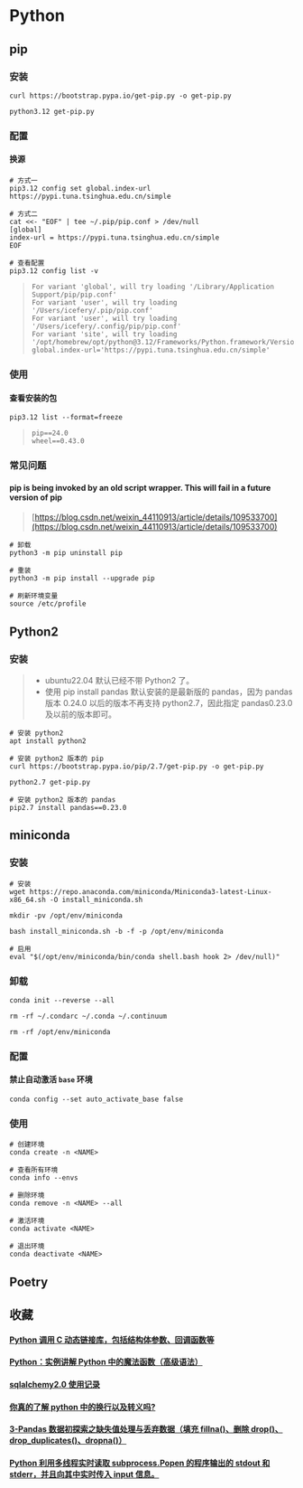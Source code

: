 # Python

## pip

### 安装

```shell
curl https://bootstrap.pypa.io/get-pip.py -o get-pip.py

python3.12 get-pip.py
```

### 配置

#### 换源

```shell
# 方式一
pip3.12 config set global.index-url https://pypi.tuna.tsinghua.edu.cn/simple

# 方式二
cat <<- "EOF" | tee ~/.pip/pip.conf > /dev/null
[global]
index-url = https://pypi.tuna.tsinghua.edu.cn/simple
EOF

# 查看配置
pip3.12 config list -v
```

> ```
> For variant 'global', will try loading '/Library/Application Support/pip/pip.conf'
> For variant 'user', will try loading '/Users/icefery/.pip/pip.conf'
> For variant 'user', will try loading '/Users/icefery/.config/pip/pip.conf'
> For variant 'site', will try loading '/opt/homebrew/opt/python@3.12/Frameworks/Python.framework/Versions/3.12/pip.conf'
> global.index-url='https://pypi.tuna.tsinghua.edu.cn/simple'
> ```

### 使用

#### 查看安装的包

```shell
pip3.12 list --format=freeze
```

> ```text
> pip==24.0
> wheel==0.43.0
> ```

### 常见问题

#### pip is being invoked by an old script wrapper. This will fail in a future version of pip

> [https://blog.csdn.net/weixin_44110913/article/details/109533700](https://blog.csdn.net/weixin_44110913/article/details/109533700)

```shell
# 卸载
python3 -m pip uninstall pip

# 重装
python3 -m pip install --upgrade pip

# 刷新环境变量
source /etc/profile
```

## Python2

### 安装

> -   ubuntu22.04 默认已经不带 Python2 了。
> -   使用 pip install pandas 默认安装的是最新版的 pandas，因为 pandas 版本 0.24.0 以后的版本不再支持 python2.7，因此指定 pandas0.23.0 及以前的版本即可。

```shell
# 安装 python2
apt install python2

# 安装 python2 版本的 pip
curl https://bootstrap.pypa.io/pip/2.7/get-pip.py -o get-pip.py

python2.7 get-pip.py

# 安装 python2 版本的 pandas
pip2.7 install pandas==0.23.0
```

## miniconda

### 安装

```shell
# 安装
wget https://repo.anaconda.com/miniconda/Miniconda3-latest-Linux-x86_64.sh -O install_miniconda.sh

mkdir -pv /opt/env/miniconda

bash install_miniconda.sh -b -f -p /opt/env/miniconda

# 启用
eval "$(/opt/env/miniconda/bin/conda shell.bash hook 2> /dev/null)"
```

### 卸载

```shell
conda init --reverse --all

rm -rf ~/.condarc ~/.conda ~/.continuum

rm -rf /opt/env/miniconda
```

### 配置

#### 禁止自动激活 `base` 环境

```shell
conda config --set auto_activate_base false
```

### 使用

```shell
# 创建环境
conda create -n <NAME>

# 查看所有环境
conda info --envs

# 删除环境
conda remove -n <NAME> --all

# 激活环境
conda activate <NAME>

# 退出环境
conda deactivate <NAME>
```

## Poetry

<!-- TODO -->

## 收藏

#### [Python 调用 C 动态链接库，包括结构体参数、回调函数等](https://segmentfault.com/a/1190000013339754)

#### [Python：实例讲解 Python 中的魔法函数（高级语法）](https://zhuanlan.zhihu.com/p/344951719)

#### [sqlalchemy2.0 使用记录](https://www.jianshu.com/p/dd06b1ec5d62)

#### [你真的了解 python 中的换行以及转义吗?](https://www.cnblogs.com/traditional/p/12236925.html)

#### [3-Pandas 数据初探索之缺失值处理与丢弃数据（填充 fillna()、删除 drop()、drop_duplicates()、dropna()）](https://www.cnblogs.com/Cheryol/p/13382560.html)

#### [Python 利用多线程实时读取 subprocess.Popen 的程序输出的 stdout 和 stderr，并且向其中实时传入 input 信息。](https://blog.csdn.net/weixin_41102672/article/details/106385663)
